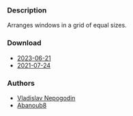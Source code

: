 ### Description
Arranges windows in a grid of equal sizes.

### Download
- [2023-06-21](https://github.com/djpohly/dwl/compare/main...Abanoub8:gridmode.patch)
- [2021-07-24](https://github.com/djpohly/dwl/compare/main...vnepogodin:gridmode.patch)

### Authors
- [Vladislav Nepogodin](https://github.com/vnepogodin)
- [Abanoub8](https://github.com/Abanoub8)